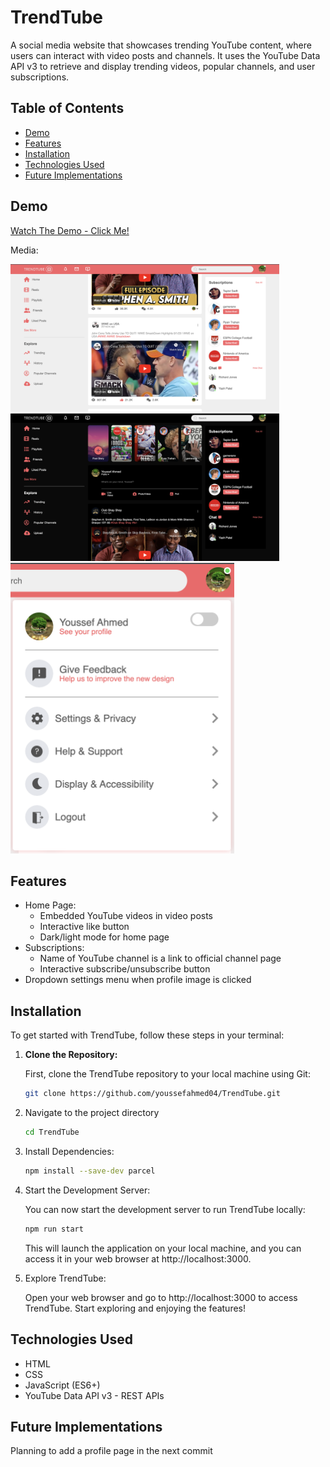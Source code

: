 # TrendTube

A social media website that showcases trending YouTube content, where users can interact with video posts and channels. It uses the YouTube Data API v3 to retrieve and display trending videos, popular channels, and user subscriptions.

## Table of Contents

- [Demo](#demo)
- [Features](#features)
- [Installation](#installation)
- [Technologies Used](#technologies-used)
- [Future Implementations](#future-implementations)

## Demo

[Watch The Demo - Click Me!](Assets/TrendTube-Demo.mov)

Media:

<img src="Assets/TrendTubeHomePage.png" alt="Home Page" width="430" height="236">
<img src="Assets/TrendTubeDarkMode.png" alt="Dark Mode" width="430" height="236">
<img src="Assets/TrendTubeSettingsMenu.png" alt="Settings Menu" width="357.5" height="465">

## Features

- Home Page:
  - Embedded YouTube videos in video posts
  - Interactive like button
  - Dark/light mode for home page
- Subscriptions:
  - Name of YouTube channel is a link to official channel page
  - Interactive subscribe/unsubscribe button
- Dropdown settings menu when profile image is clicked

## Installation

To get started with TrendTube, follow these steps in your terminal:

1. **Clone the Repository:**

   First, clone the TrendTube repository to your local machine using Git:

   ```bash
   git clone https://github.com/youssefahmed04/TrendTube.git

   ```

2. Navigate to the project directory

   ```bash
   cd TrendTube
   ```

3. Install Dependencies:

   ```bash
   npm install --save-dev parcel
   ```

4. Start the Development Server:

   You can now start the development server to run TrendTube locally:

   ```bash
   npm run start
   ```

   This will launch the application on your local machine, and you can access it in your web browser at http://localhost:3000.

5. Explore TrendTube:

   Open your web browser and go to http://localhost:3000 to access TrendTube. Start exploring and enjoying the features!

## Technologies Used

- HTML
- CSS
- JavaScript (ES6+)
- YouTube Data API v3 - REST APIs

## Future Implementations

Planning to add a profile page in the next commit
